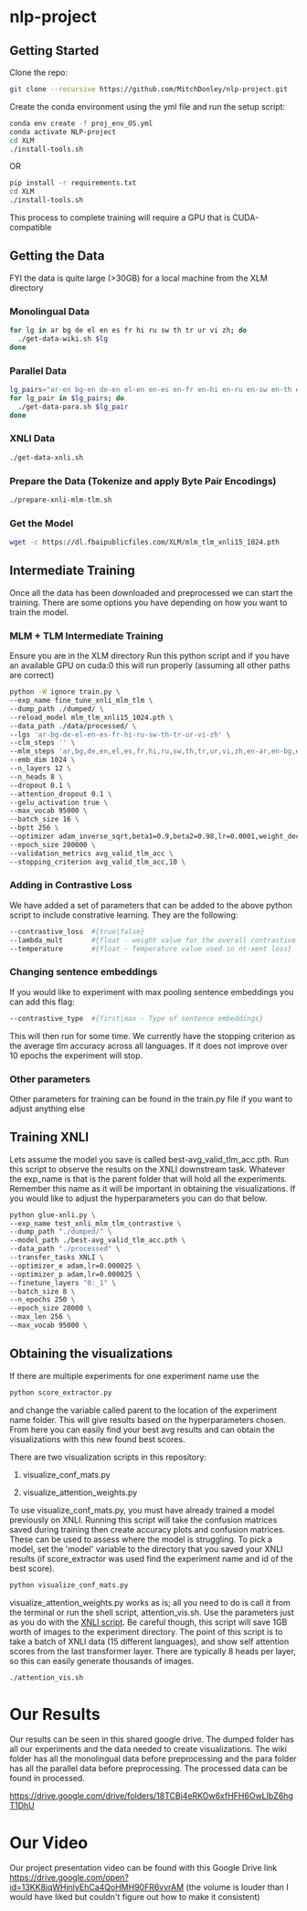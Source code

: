 # nlp-project
## Getting Started
Clone the repo:
```bash
git clone --recursive https://github.com/MitchDonley/nlp-project.git
```

Create the conda environment using the yml file and run the setup script:
```bash
conda env create -f proj_env_OS.yml
conda activate NLP-project
cd XLM
./install-tools.sh
```

OR

```bash
pip install -r requirements.txt
cd XLM
./install-tools.sh
```

This process to complete training will require a GPU that is CUDA-compatible

## Getting the Data
FYI the data is quite large (>30GB) for a local machine
from the XLM directory

### Monolingual Data
```bash
for lg in ar bg de el en es fr hi ru sw th tr ur vi zh; do
  ./get-data-wiki.sh $lg
done
```

### Parallel Data
```bash
lg_pairs="ar-en bg-en de-en el-en en-es en-fr en-hi en-ru en-sw en-th en-tr en-ur en-vi en-zh"
for lg_pair in $lg_pairs; do
  ./get-data-para.sh $lg_pair
done
```

### XNLI Data
```bash
./get-data-xnli.sh
```

### Prepare the Data (Tokenize and apply Byte Pair Encodings)
```bash
./prepare-xnli-mlm-tlm.sh
```

### Get the Model
```bash
wget -c https://dl.fbaipublicfiles.com/XLM/mlm_tlm_xnli15_1024.pth
```

## Intermediate Training
Once all the data has been downloaded and preprocessed we can start the training. There are some options you have depending on how you want to train the model.

### MLM + TLM Intermediate Training
Ensure you are in the XLM directory
Run this python script and if you have an available GPU on cuda:0 this will run properly (assuming all other paths are correct)
```bash
python -W ignore train.py \
--exp_name fine_tune_xnli_mlm_tlm \
--dump_path ./dumped/ \
--reload_model mlm_tlm_xnli15_1024.pth \
--data_path ./data/processed/ \
--lgs 'ar-bg-de-el-en-es-fr-hi-ru-sw-th-tr-ur-vi-zh' \
--clm_steps '' \
--mlm_steps 'ar,bg,de,en,el,es,fr,hi,ru,sw,th,tr,ur,vi,zh,en-ar,en-bg,en-de,en-el,en-es,en-fr,en-hi,en-ru,en-sw,en-th,en-tr,en-ur,en-vi,en-zh,ar-en,bg-en,de-en,el-en,es-en,fr-en,hi-en,ru-en,sw-en,th-en,tr-en,ur-en,vi-en,zh-en' \
--emb_dim 1024 \
--n_layers 12 \
--n_heads 8 \
--dropout 0.1 \
--attention_dropout 0.1 \
--gelu_activation true \
--max_vocab 95000 \
--batch_size 16 \
--bptt 256 \
--optimizer adam_inverse_sqrt,beta1=0.9,beta2=0.98,lr=0.0001,weight_decay=0 \
--epoch_size 200000 \
--validation_metrics avg_valid_tlm_acc \
--stopping_criterion avg_valid_tlm_acc,10 \
```

### Adding in Contrastive Loss
We have added a set of parameters that can be added to the above python script to include constrative learning. They are the following:
```bash
--contrastive_loss  #{true|false}
--lambda_mult       #{float - weight value for the overall contrastive loss}
--temperature       #{float - Temperature value used in nt-xent loss}
```

### Changing sentence embeddings
If you would like to experiment with max pooling sentence embeddings you can add this flag:
```bash
--contrastive_type  #{first|max - Type of sentence embeddings}
```

This will then run for some time. We currently have the stopping criterion as the average tlm accuracy across all languages. If it does not improve over 10 epochs the experiment will stop.

### Other parameters
Other parameters for training can be found in the train.py file if you want to adjust anything else

## Training XNLI
Lets assume the model you save is called best-avg_valid_tlm_acc.pth.
Run this script to observe the results on the XNLI downstream task.
Whatever the exp_name is that is the parent folder that will hold all the experiments. Remember this name as it will be important in obtaining the visualizations.
If you would like to adjust the hyperparameters you can do that below.
```bash
python glue-xnli.py \
--exp_name test_xnli_mlm_tlm_contrastive \
--dump_path "./dumped/" \
--model_path ./best-avg_valid_tlm_acc.pth \
--data_path "./processed" \
--transfer_tasks XNLI \
--optimizer_e adam,lr=0.000025 \
--optimizer_p adam,lr=0.000025 \
--finetune_layers "0:_1" \
--batch_size 8 \
--n_epochs 250 \
--epoch_size 20000 \
--max_len 256 \
--max_vocab 95000 \
```

## Obtaining the visualizations
If there are multiple experiments for one experiment name use the
```bash
python score_extractor.py
```
and change the variable called parent to the location of the experiment name folder. This will give results based on the hyperparameters chosen. From here you can easily find your best avg results and can obtain the visualizations with this new found best scores.

There are two visualization scripts in this repository:

1) visualize_conf_mats.py

2) visualize_attention_weights.py

To use visualize_conf_mats.py, you must have already trained a model previously on XNLI. Running this script will take the confusion matrices saved during training then create accuracy plots and confusion matrices. These can be used to assess where the model is struggling. To pick a model, set the 'model' variable to the directory that you saved your XNLI results (if score_extractor was used find the experiment name and id of the best score).
```bash
python visualize_conf_mats.py
```

visualize_attention_weights.py works as is; all you need to do is call it from the terminal or run the shell script, attention_vis.sh. Use the parameters just as you do with the [XNLI script](#training-xnli). Be careful though, this script will save 1GB worth of images to the experiment directory. The point of this script is to take a batch of XNLI data (15 different languages), and show self attention scores from the last transformer layer. There are typically 8 heads per layer, so this can easily generate thousands of images.
```bash
./attention_vis.sh
```


# Our Results
Our results can be seen in this shared google drive. The dumped folder has all our experiments and the data needed to create visualizations. The wiki folder has all the monolingual data before preprocessing and the para folder has all the parallel data before preprocessing. The processed data can be found in processed.

https://drive.google.com/drive/folders/18TCBj4eRKOw6xfHFH6OwLIbZ6hgT1DhU

# Our Video
Our project presentation video can be found with this Google Drive link
https://drive.google.com/open?id=13KK8iqWHjnlyEhCa4QoHMH90FR6vvrAM (the volume is louder than I would have liked but couldn't figure out how to make it consistent)